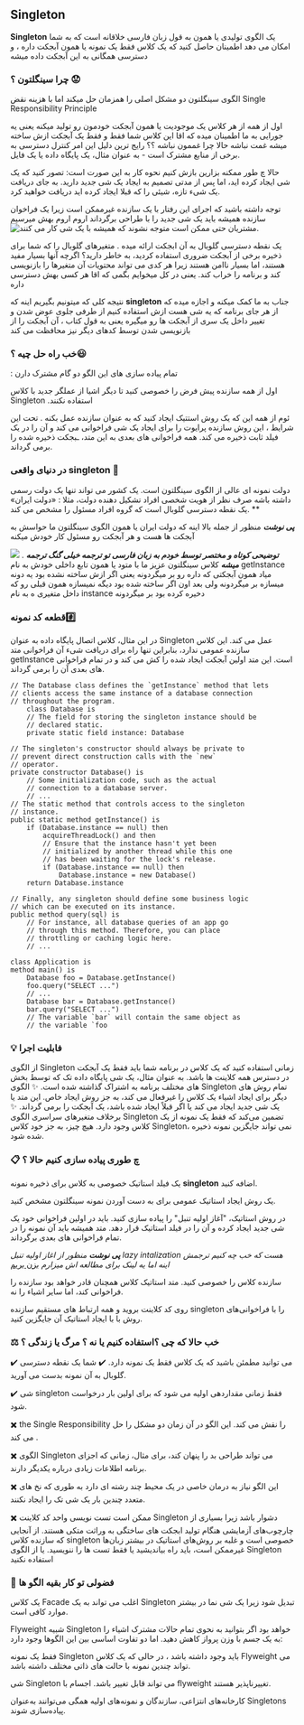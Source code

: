 ## Singleton
**Singleton** 
یک الگوی  تولیدی یا همون به قول زبان فارسی خلاقانه است که به شما امکان می دهد اطمینان حاصل کنید که یک کلاس فقط یک نمونه یا همون آبجکت داره ، و دسترسی همگانی به این آبجکت داده میشه

###  چرا سینگلتون ؟ 😟 

الگوی سینگلتون دو مشکل اصلی را همزمان حل میکند اما با هزینه نقض 
Single Responsibility Principle

اول از همه از هر کلاس یک موجودیت یا همون آبجکت خودمون رو تولید میکنه یعنی یه جورایی به ما اطمینان میده که اقا این کلاس شما فقط و فقط یک آبجکت ازش ساخته میشه غمت نباشه حالا چرا غممون نباشه ؟؟
رایج ترین دلیل این امر کنترل دسترسی به برخی از منابع مشترک است - به عنوان مثال، یک پایگاه داده یا یک فایل.

حالا چ طور ممکنه بزارین بازش کنیم 
نحوه کار به این صورت است: تصور کنید که یک شی ایجاد کرده اید، اما پس از مدتی تصمیم به ایجاد یک شی جدید دارید. به جای دریافت یک شیء تازه، شیئی را که قبلا ایجاد کرده اید دریافت خواهید کرد.

توجه داشته باشید که اجرای این رفتار با یک سازنده غیرممکن است زیرا یک فراخوان سازنده همیشه باید یک شی جدید را با طراحی   برگرداند اروم اروم بهش میرسیم
![مشتریان حتی ممکن است متوجه نشوند که همیشه با یک شی کار می کنند.](https://github.com/ftg-iran/didp-persian/raw/main/4-Catalog%20Of%20Design%20Patterns/images/content/singleton/singleton-comic-1-en.png)


یک نقطه دسترسی گلوبال به آن ابجکت ارائه میده . متغیرهای گلوبال را که شما برای ذخیره برخی از آبجکت ضروری استفاده کردید، به خاطر دارید؟ اگرچه آنها بسیار مفید هستند، اما بسیار 
ناامن هستند زیرا هر کدی می تواند محتویات آن متغیرها را بازنویسی کند و برنامه را خراب کند.
یعنی در کل میخوایم بگمی که اقا هر کسی بهش دسترسی داره 

نتیجه کلی که میتونیم بگیریم اینه که 
**singleton** جناب
به ما کمک میکنه و اجازه میده که از هر جای برنامه که یه شی هست ازش استفاده کنیم از طرفی جلوی عوض شدن و تغییر داخل یک سری از آبجکت ها رو میگیره یعنی به قول کتاب ، آن آبجکت را از بازنویسی شدن توسط کدهای دیگر نیز محافظت می کند

###   خب راه حل چیه ؟😃
  : تمام پیاده سازی های این الگو دو گام مشترک دارن 
   
   
اول از همه سازنده پیش فرض را خصوصی کنید تا دیگر اشیا از عملگر جدید با کلاس Singleton 
.استفاده نکنند

ئوم از همه این که یک  روش استتیک  ایجاد کنید که به عنوان سازنده عمل بکنه . تحت این شرایط ، این روش سازنده پرایوت را برای ایجاد یک شی فراخوانی می کند و آن را در یک فیلد ثابت ذخیره می کند. همه فراخوانی های بعدی به این متد، ـبجکت ذخیره شده را برمی گرداند.

 ### در دنیای واقعی singleton  🚗  
 دولت نمونه ای عالی از الگوی سینگلتون است. یک کشور می تواند تنها یک دولت رسمی داشته باشه صرف نظر از هویت شخصی افراد تشکیل دهنده دولت،
 مثلا : 
 «دولت ایران» یک نقطه دسترسی گلوبال است که گروه افراد مسئول را مشخص می کند.
 **

***پی نوشت***
منظور از جمله بالا اینه که دولت ایران یا همون الگوی سینگلتون ما حواسش به آبجکت ها هست و هر آبجکت رو مسئول  کار خودش میکنه 


![](https://github.com/ftg-iran/didp-persian/raw/main/4-Catalog%20Of%20Design%20Patterns/images/diagrams/singleton/structure-en-indexed.png)
.
***توضیحی کوتاه و مختصر توسط خودم به زبان فارسی تو ترجمه خیلی گنگ ترجمه میشه*** 
کلاس سینگلتون عزیز ما با متود یا همون تابع داخلی خودش به نام 
getInstance 
میاد همون آبجکتی که داره رو بر میگردونه یعنی اگر ازش ساخته نشده بود یه دونه میسازه بر میگردونه ولی بعد اون اگر ساخته شده بود دیگه نمیسازه همون قبلی رو که داخل متغیری ه به نام 
instance 
دخیره کرده بود بر میگردونه 

### قطعه کد نمونه#️⃣  
در این مثال، کلاس اتصال پایگاه داده به عنوان
 Singleton
 عمل می کند. این کلاس سازنده عمومی ندارد، بنابراین تنها راه برای دریافت شیء آن فراخوانی متد getInstance است. این متد اولین آبجکت ایجاد شده را کش می کند و در تمام فراخوانی های بعدی آن را برمی گرداند.

    // The Database class defines the `getInstance` method that lets
    // clients access the same instance of a database connection
    // throughout the program.
        class Database is
        // The field for storing the singleton instance should be
        // declared static.
        private static field instance: Database

    // The singleton's constructor should always be private to
    // prevent direct construction calls with the `new`
    // operator.
    private constructor Database() is
        // Some initialization code, such as the actual
        // connection to a database server.
        // ...
    // The static method that controls access to the singleton
    // instance.
    public static method getInstance() is
        if (Database.instance == null) then
            acquireThreadLock() and then
            // Ensure that the instance hasn't yet been
            // initialized by another thread while this one
            // has been waiting for the lock's release.
            if (Database.instance == null) then
                Database.instance = new Database()
        return Database.instance

    // Finally, any singleton should define some business logic
    // which can be executed on its instance.
    public method query(sql) is
        // For instance, all database queries of an app go
        // through this method. Therefore, you can place
        // throttling or caching logic here.
        // ...

    class Application is
    method main() is
        Database foo = Database.getInstance()
        foo.query("SELECT ...")
        // ...
        Database bar = Database.getInstance()
        bar.query("SELECT ...")
        // The variable `bar` will contain the same object as
        // the variable `foo

### 💡  فابلیت اجرا 
از الگوی
 Singleton
  زمانی استفاده کنید که یک کلاس در برنامه شما باید فقط یک آبجکت در دسترس همه کلاینت ها باشد. به عنوان مثال، یک شی پایگاه داده تک  که توسط بخش های مختلف برنامه به اشتراک گذاشته شده است.
  ✨ الگوی 
  Singleton 
  تمام روش های  دیگر برای ایجاد اشیاء یک کلاس را غیرفعال می کند، به جز روش ایجاد خاص. این متد یا یک شی جدید ایجاد می کند یا اگر قبلاً ایجاد شده باشد، یک آبجکت را برمی گرداند.
  ✨ برخلاف متغیرهای سراسری الگوی
  Singleton
   تضمین می‌کند که فقط یک نمونه از یک کلاس وجود دارد. هیچ چیز، به جز خود کلاس Singleton،
    نمی تواند جایگزین نمونه ذخیره شده شود.
    
 ### 📋  چ طوری پیاده سازی کنیم حالا ؟
 
یک فیلد استاتیک خصوصی به کلاس برای ذخیره نمونه 
**singleton**
 اضافه کنید.

یک روش ایجاد استاتیک عمومی برای به دست آوردن نمونه سینگلتون مشخص کنید.

در روش استاتیک، "آغاز اولیه تنبل" را پیاده سازی کنید. باید در اولین فراخوانی خود یک شی جدید ایجاد کرده و آن را در فیلد استاتیک قرار دهد. متد همیشه باید آن نمونه را در تمام فراخوانی های بعدی برگرداند.

***پی نوشت*** 
*منظور از اغاز اولیه تنبل 
lazy intalization
هست که خب چه کنیم ترجمش اینه اما یه لینک برای مطالعه اش میزارم* 
[بزن بریم ](https://roocket.ir/articles/lazy-initialization-pattern)


سازنده کلاس را خصوصی کنید. متد استاتیک کلاس همچنان قادر خواهد بود سازنده را فراخوانی کند، اما سایر اشیاء را نه.

روی کد کلاینت بروید و همه ارتباط های مستقیم سازنده singleton را با فراخوانی‌های روش  با  با ایجاد استاتیک آن جایگزین کنید.

### ⚖️    خب حالا که چی ؟استفاده کنیم یا نه ؟ مرگ یا زندگی ؟

✔️ می توانید مطمئن باشید که یک کلاس فقط یک نمونه دارد.
✔️ شما یک نقطه دسترسی گلوبال به آن نمونه بدست می آورید.

✔️ شی 
singleton
 فقط زمانی مقداردهی اولیه می شود که برای اولین بار درخواست شود.

✖️ the Single Responsibility
 را نقش می کند. این الگو در آن زمان دو مشکل را حل می کند .

✖️ الگوی 
Singleton 
می تواند طراحی بد را پنهان کند، برای مثال، زمانی که اجزای برنامه اطلاعات زیادی درباره یکدیگر دارند.

✖️ این الگو نیاز به درمان خاصی در یک محیط چند رشته ای دارد به طوری که نخ های متعدد چندین بار یک شی تک را ایجاد نکنند.

✖️ ممکن است تست نویسی  واحد کد کلاینت 
Singleton
 دشوار باشد زیرا بسیاری از چارچوب‌های آزمایشی هنگام تولید ابجکت های ساختگی به وراثت متکی هستند. از آنجایی که سازنده کلاس 
 singleton
  خصوصی است و غلبه بر روش‌های استاتیک در بیشتر زبان‌ها غیرممکن است، باید راه  بیاندیشید
 یا فقط تست ها را ننویسید. یا از الگوی 
  Singleton
   استفاده نکنید
   ### 🔄  فضولی تو کار بقیه الگو ها 
   
   یک کلاس
    Facade 
    اغلب می تواند به یک 
    Singleton
     تبدیل شود زیرا یک شی نما در بیشتر موارد کافی است.

Flyweight
 شبیه
  Singleton
   خواهد بود اگر بتوانید به نحوی تمام حالات مشترک اشیاء را به یک جسم با وزن پرواز کاهش دهید. اما دو تفاوت اساسی بین این الگوها وجود دارد:

فقط یک نمونه 
Singleton 
باید وجود داشته باشد
، در حالی که یک کلاس
 Flyweight
  می تواند چندین نمونه با حالت های ذاتی مختلف داشته باشد.

شی 
Singleton 
می تواند قابل تغییر باشد. اجسام با 
flyweight
 تغییرناپذیر هستند.

کارخانه‌های انتزاعی، سازندگان و نمونه‌های اولیه همگی می‌توانند به‌عنوان 
Singletons 
پیاده‌سازی شوند.
